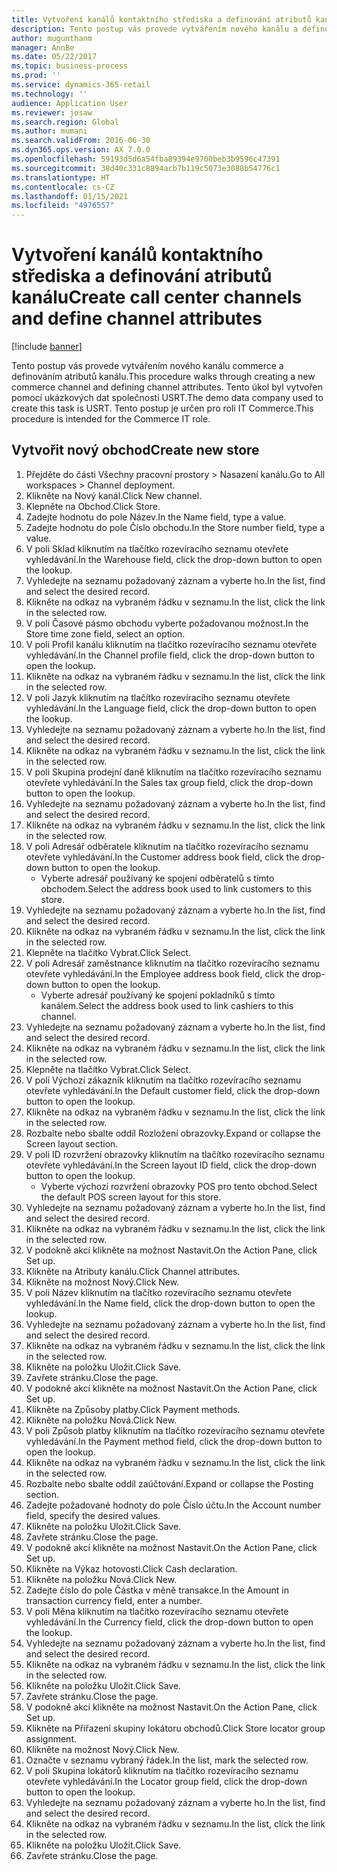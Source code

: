 ```yaml
---
title: Vytvoření kanálů kontaktního střediska a definování atributů kanálu
description: Tento postup vás provede vytvářením nového kanálu a definováním atributů kanálu.
author: mugunthanm
manager: AnnBe
ms.date: 05/22/2017
ms.topic: business-process
ms.prod: ''
ms.service: dynamics-365-retail
ms.technology: ''
audience: Application User
ms.reviewer: josaw
ms.search.region: Global
ms.author: mumani
ms.search.validFrom: 2016-06-30
ms.dyn365.ops.version: AX 7.0.0
ms.openlocfilehash: 59193d5d6a54fba89394e9700beb3b9596c47391
ms.sourcegitcommit: 38d40c331c8894acb7b119c5073e3088b54776c1
ms.translationtype: HT
ms.contentlocale: cs-CZ
ms.lasthandoff: 01/15/2021
ms.locfileid: "4976557"
---
```

# <a name="create-call-center-channels-and-define-channel-attributes"></a><span data-ttu-id="89080-103">Vytvoření kanálů kontaktního střediska a definování atributů kanálu</span><span class="sxs-lookup"><span data-stu-id="89080-103">Create call center channels and define channel attributes</span></span>

[!include [banner](../includes/banner.md)]

<span data-ttu-id="89080-104">Tento postup vás provede vytvářením nového kanálu commerce a definováním atributů kanálu.</span><span class="sxs-lookup"><span data-stu-id="89080-104">This procedure walks through creating a new commerce channel and defining channel attributes.</span></span> <span data-ttu-id="89080-105">Tento úkol byl vytvořen pomocí ukázkových dat společnosti USRT.</span><span class="sxs-lookup"><span data-stu-id="89080-105">The demo data company used to create this task is USRT.</span></span> <span data-ttu-id="89080-106">Tento postup je určen pro roli IT Commerce.</span><span class="sxs-lookup"><span data-stu-id="89080-106">This procedure is intended for the Commerce IT role.</span></span>


## <a name="create-new-store"></a><span data-ttu-id="89080-107">Vytvořit nový obchod</span><span class="sxs-lookup"><span data-stu-id="89080-107">Create new store</span></span>
1. <span data-ttu-id="89080-108">Přejděte do části Všechny pracovní prostory > Nasazení kanálu.</span><span class="sxs-lookup"><span data-stu-id="89080-108">Go to All workspaces > Channel deployment.</span></span>
2. <span data-ttu-id="89080-109">Klikněte na Nový kanál.</span><span class="sxs-lookup"><span data-stu-id="89080-109">Click New channel.</span></span>
3. <span data-ttu-id="89080-110">Klepněte na Obchod.</span><span class="sxs-lookup"><span data-stu-id="89080-110">Click Store.</span></span>
4. <span data-ttu-id="89080-111">Zadejte hodnotu do pole Název.</span><span class="sxs-lookup"><span data-stu-id="89080-111">In the Name field, type a value.</span></span>
5. <span data-ttu-id="89080-112">Zadejte hodnotu do pole Číslo obchodu.</span><span class="sxs-lookup"><span data-stu-id="89080-112">In the Store number field, type a value.</span></span>
6. <span data-ttu-id="89080-113">V poli Sklad kliknutím na tlačítko rozevíracího seznamu otevřete vyhledávání.</span><span class="sxs-lookup"><span data-stu-id="89080-113">In the Warehouse field, click the drop-down button to open the lookup.</span></span>
7. <span data-ttu-id="89080-114">Vyhledejte na seznamu požadovaný záznam a vyberte ho.</span><span class="sxs-lookup"><span data-stu-id="89080-114">In the list, find and select the desired record.</span></span>
8. <span data-ttu-id="89080-115">Klikněte na odkaz na vybraném řádku v seznamu.</span><span class="sxs-lookup"><span data-stu-id="89080-115">In the list, click the link in the selected row.</span></span>
9. <span data-ttu-id="89080-116">V poli Časové pásmo obchodu vyberte požadovanou možnost.</span><span class="sxs-lookup"><span data-stu-id="89080-116">In the Store time zone field, select an option.</span></span>
10. <span data-ttu-id="89080-117">V poli Profil kanálu kliknutím na tlačítko rozevíracího seznamu otevřete vyhledávání.</span><span class="sxs-lookup"><span data-stu-id="89080-117">In the Channel profile field, click the drop-down button to open the lookup.</span></span>
11. <span data-ttu-id="89080-118">Klikněte na odkaz na vybraném řádku v seznamu.</span><span class="sxs-lookup"><span data-stu-id="89080-118">In the list, click the link in the selected row.</span></span>
12. <span data-ttu-id="89080-119">V poli Jazyk kliknutím na tlačítko rozevíracího seznamu otevřete vyhledávání.</span><span class="sxs-lookup"><span data-stu-id="89080-119">In the Language field, click the drop-down button to open the lookup.</span></span>
13. <span data-ttu-id="89080-120">Vyhledejte na seznamu požadovaný záznam a vyberte ho.</span><span class="sxs-lookup"><span data-stu-id="89080-120">In the list, find and select the desired record.</span></span>
14. <span data-ttu-id="89080-121">Klikněte na odkaz na vybraném řádku v seznamu.</span><span class="sxs-lookup"><span data-stu-id="89080-121">In the list, click the link in the selected row.</span></span>
15. <span data-ttu-id="89080-122">V poli Skupina prodejní daně kliknutím na tlačítko rozevíracího seznamu otevřete vyhledávání.</span><span class="sxs-lookup"><span data-stu-id="89080-122">In the Sales tax group field, click the drop-down button to open the lookup.</span></span>
16. <span data-ttu-id="89080-123">Vyhledejte na seznamu požadovaný záznam a vyberte ho.</span><span class="sxs-lookup"><span data-stu-id="89080-123">In the list, find and select the desired record.</span></span>
17. <span data-ttu-id="89080-124">Klikněte na odkaz na vybraném řádku v seznamu.</span><span class="sxs-lookup"><span data-stu-id="89080-124">In the list, click the link in the selected row.</span></span>
18. <span data-ttu-id="89080-125">V poli Adresář odběratele kliknutím na tlačítko rozevíracího seznamu otevřete vyhledávání.</span><span class="sxs-lookup"><span data-stu-id="89080-125">In the Customer address book field, click the drop-down button to open the lookup.</span></span>
    * <span data-ttu-id="89080-126">Vyberte adresář používaný ke spojení odběratelů s tímto obchodem.</span><span class="sxs-lookup"><span data-stu-id="89080-126">Select the address book used to link customers to this store.</span></span>  
19. <span data-ttu-id="89080-127">Vyhledejte na seznamu požadovaný záznam a vyberte ho.</span><span class="sxs-lookup"><span data-stu-id="89080-127">In the list, find and select the desired record.</span></span>
20. <span data-ttu-id="89080-128">Klikněte na odkaz na vybraném řádku v seznamu.</span><span class="sxs-lookup"><span data-stu-id="89080-128">In the list, click the link in the selected row.</span></span>
21. <span data-ttu-id="89080-129">Klepněte na tlačítko Vybrat.</span><span class="sxs-lookup"><span data-stu-id="89080-129">Click Select.</span></span>
22. <span data-ttu-id="89080-130">V poli Adresář zaměstnance kliknutím na tlačítko rozevíracího seznamu otevřete vyhledávání.</span><span class="sxs-lookup"><span data-stu-id="89080-130">In the Employee address book field, click the drop-down button to open the lookup.</span></span>
    * <span data-ttu-id="89080-131">Vyberte adresář používaný ke spojení pokladníků s tímto kanálem.</span><span class="sxs-lookup"><span data-stu-id="89080-131">Select the address book used to link cashiers to this channel.</span></span>  
23. <span data-ttu-id="89080-132">Vyhledejte na seznamu požadovaný záznam a vyberte ho.</span><span class="sxs-lookup"><span data-stu-id="89080-132">In the list, find and select the desired record.</span></span>
24. <span data-ttu-id="89080-133">Klikněte na odkaz na vybraném řádku v seznamu.</span><span class="sxs-lookup"><span data-stu-id="89080-133">In the list, click the link in the selected row.</span></span>
25. <span data-ttu-id="89080-134">Klepněte na tlačítko Vybrat.</span><span class="sxs-lookup"><span data-stu-id="89080-134">Click Select.</span></span>
26. <span data-ttu-id="89080-135">V poli Výchozí zákazník kliknutím na tlačítko rozevíracího seznamu otevřete vyhledávání.</span><span class="sxs-lookup"><span data-stu-id="89080-135">In the Default customer field, click the drop-down button to open the lookup.</span></span>
27. <span data-ttu-id="89080-136">Klikněte na odkaz na vybraném řádku v seznamu.</span><span class="sxs-lookup"><span data-stu-id="89080-136">In the list, click the link in the selected row.</span></span>
28. <span data-ttu-id="89080-137">Rozbalte nebo sbalte oddíl Rozložení obrazovky.</span><span class="sxs-lookup"><span data-stu-id="89080-137">Expand or collapse the Screen layout section.</span></span>
29. <span data-ttu-id="89080-138">V poli ID rozvržení obrazovky kliknutím na tlačítko rozevíracího seznamu otevřete vyhledávání.</span><span class="sxs-lookup"><span data-stu-id="89080-138">In the Screen layout ID field, click the drop-down button to open the lookup.</span></span>
    * <span data-ttu-id="89080-139">Vyberte výchozí rozvržení obrazovky POS pro tento obchod.</span><span class="sxs-lookup"><span data-stu-id="89080-139">Select the default POS screen layout for this store.</span></span>  
30. <span data-ttu-id="89080-140">Vyhledejte na seznamu požadovaný záznam a vyberte ho.</span><span class="sxs-lookup"><span data-stu-id="89080-140">In the list, find and select the desired record.</span></span>
31. <span data-ttu-id="89080-141">Klikněte na odkaz na vybraném řádku v seznamu.</span><span class="sxs-lookup"><span data-stu-id="89080-141">In the list, click the link in the selected row.</span></span>
32. <span data-ttu-id="89080-142">V podokně akcí klikněte na možnost Nastavit.</span><span class="sxs-lookup"><span data-stu-id="89080-142">On the Action Pane, click Set up.</span></span>
33. <span data-ttu-id="89080-143">Klikněte na Atributy kanálu.</span><span class="sxs-lookup"><span data-stu-id="89080-143">Click Channel attributes.</span></span>
34. <span data-ttu-id="89080-144">Klikněte na možnost Nový.</span><span class="sxs-lookup"><span data-stu-id="89080-144">Click New.</span></span>
35. <span data-ttu-id="89080-145">V poli Název kliknutím na tlačítko rozevíracího seznamu otevřete vyhledávání.</span><span class="sxs-lookup"><span data-stu-id="89080-145">In the Name field, click the drop-down button to open the lookup.</span></span>
36. <span data-ttu-id="89080-146">Vyhledejte na seznamu požadovaný záznam a vyberte ho.</span><span class="sxs-lookup"><span data-stu-id="89080-146">In the list, find and select the desired record.</span></span>
37. <span data-ttu-id="89080-147">Klikněte na odkaz na vybraném řádku v seznamu.</span><span class="sxs-lookup"><span data-stu-id="89080-147">In the list, click the link in the selected row.</span></span>
38. <span data-ttu-id="89080-148">Klikněte na položku Uložit.</span><span class="sxs-lookup"><span data-stu-id="89080-148">Click Save.</span></span>
39. <span data-ttu-id="89080-149">Zavřete stránku.</span><span class="sxs-lookup"><span data-stu-id="89080-149">Close the page.</span></span>
40. <span data-ttu-id="89080-150">V podokně akcí klikněte na možnost Nastavit.</span><span class="sxs-lookup"><span data-stu-id="89080-150">On the Action Pane, click Set up.</span></span>
41. <span data-ttu-id="89080-151">Klikněte na Způsoby platby.</span><span class="sxs-lookup"><span data-stu-id="89080-151">Click Payment methods.</span></span>
42. <span data-ttu-id="89080-152">Klikněte na položku Nová.</span><span class="sxs-lookup"><span data-stu-id="89080-152">Click New.</span></span>
43. <span data-ttu-id="89080-153">V poli Způsob platby kliknutím na tlačítko rozevíracího seznamu otevřete vyhledávání.</span><span class="sxs-lookup"><span data-stu-id="89080-153">In the Payment method field, click the drop-down button to open the lookup.</span></span>
44. <span data-ttu-id="89080-154">Klikněte na odkaz na vybraném řádku v seznamu.</span><span class="sxs-lookup"><span data-stu-id="89080-154">In the list, click the link in the selected row.</span></span>
45. <span data-ttu-id="89080-155">Rozbalte nebo sbalte oddíl zaúčtování.</span><span class="sxs-lookup"><span data-stu-id="89080-155">Expand or collapse the Posting section.</span></span>
46. <span data-ttu-id="89080-156">Zadejte požadované hodnoty do pole Číslo účtu.</span><span class="sxs-lookup"><span data-stu-id="89080-156">In the Account number field, specify the desired values.</span></span>
47. <span data-ttu-id="89080-157">Klikněte na položku Uložit.</span><span class="sxs-lookup"><span data-stu-id="89080-157">Click Save.</span></span>
48. <span data-ttu-id="89080-158">Zavřete stránku.</span><span class="sxs-lookup"><span data-stu-id="89080-158">Close the page.</span></span>
49. <span data-ttu-id="89080-159">V podokně akcí klikněte na možnost Nastavit.</span><span class="sxs-lookup"><span data-stu-id="89080-159">On the Action Pane, click Set up.</span></span>
50. <span data-ttu-id="89080-160">Klikněte na Výkaz hotovosti.</span><span class="sxs-lookup"><span data-stu-id="89080-160">Click Cash declaration.</span></span>
51. <span data-ttu-id="89080-161">Klikněte na položku Nová.</span><span class="sxs-lookup"><span data-stu-id="89080-161">Click New.</span></span>
52. <span data-ttu-id="89080-162">Zadejte číslo do pole Částka v měně transakce.</span><span class="sxs-lookup"><span data-stu-id="89080-162">In the Amount in transaction currency field, enter a number.</span></span>
53. <span data-ttu-id="89080-163">V poli Měna kliknutím na tlačítko rozevíracího seznamu otevřete vyhledávání.</span><span class="sxs-lookup"><span data-stu-id="89080-163">In the Currency field, click the drop-down button to open the lookup.</span></span>
54. <span data-ttu-id="89080-164">Vyhledejte na seznamu požadovaný záznam a vyberte ho.</span><span class="sxs-lookup"><span data-stu-id="89080-164">In the list, find and select the desired record.</span></span>
55. <span data-ttu-id="89080-165">Klikněte na odkaz na vybraném řádku v seznamu.</span><span class="sxs-lookup"><span data-stu-id="89080-165">In the list, click the link in the selected row.</span></span>
56. <span data-ttu-id="89080-166">Klikněte na položku Uložit.</span><span class="sxs-lookup"><span data-stu-id="89080-166">Click Save.</span></span>
57. <span data-ttu-id="89080-167">Zavřete stránku.</span><span class="sxs-lookup"><span data-stu-id="89080-167">Close the page.</span></span>
58. <span data-ttu-id="89080-168">V podokně akcí klikněte na možnost Nastavit.</span><span class="sxs-lookup"><span data-stu-id="89080-168">On the Action Pane, click Set up.</span></span>
59. <span data-ttu-id="89080-169">Klikněte na Přiřazení skupiny lokátoru obchodů.</span><span class="sxs-lookup"><span data-stu-id="89080-169">Click Store locator group assignment.</span></span>
60. <span data-ttu-id="89080-170">Klikněte na možnost Nový.</span><span class="sxs-lookup"><span data-stu-id="89080-170">Click New.</span></span>
61. <span data-ttu-id="89080-171">Označte v seznamu vybraný řádek.</span><span class="sxs-lookup"><span data-stu-id="89080-171">In the list, mark the selected row.</span></span>
62. <span data-ttu-id="89080-172">V poli Skupina lokátorů kliknutím na tlačítko rozevíracího seznamu otevřete vyhledávání.</span><span class="sxs-lookup"><span data-stu-id="89080-172">In the Locator group field, click the drop-down button to open the lookup.</span></span>
63. <span data-ttu-id="89080-173">Vyhledejte na seznamu požadovaný záznam a vyberte ho.</span><span class="sxs-lookup"><span data-stu-id="89080-173">In the list, find and select the desired record.</span></span>
64. <span data-ttu-id="89080-174">Klikněte na odkaz na vybraném řádku v seznamu.</span><span class="sxs-lookup"><span data-stu-id="89080-174">In the list, click the link in the selected row.</span></span>
65. <span data-ttu-id="89080-175">Klikněte na položku Uložit.</span><span class="sxs-lookup"><span data-stu-id="89080-175">Click Save.</span></span>
66. <span data-ttu-id="89080-176">Zavřete stránku.</span><span class="sxs-lookup"><span data-stu-id="89080-176">Close the page.</span></span>

